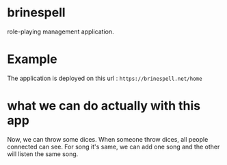 # brinespell

role-playing management application.

# Example 

The application is deployed on this url : 
`https://brinespell.net/home`

# what we can do actually with this app

Now, we can throw some dices.
When someone throw dices, all people connected can see.
For song it's same, we can add one song and the other will listen the same song.
